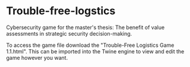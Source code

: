 # Trouble-free-logstics
Cybersecurity game for the master's thesis: The benefit of value assessments in strategic security decision-making. 

To access the game file download the "Trouble-Free Logistics Game 1.1.html". This can be imported into the Twine engine to view and edit the game however you want. 
